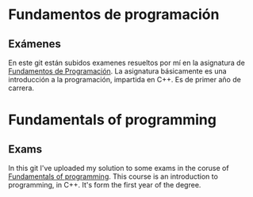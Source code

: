 # Fundamentos de programación
## Exámenes

En este git están subidos examenes resueltos por mí en la asignatura de [Fundamentos de Programación](http://www.fdi.ucm.es/Pub/ImpresoFichaDocente.aspx?Id=672).
La asignatura básicamente es una introducción a la programación, impartida en C++. Es de primer año de carrera.

# Fundamentals of programming
## Exams

In this git I've uploaded my solution to some exams in the coruse of [Fundamentals of programming](http://www.fdi.ucm.es/Pub/ImpresoFichaDocente.aspx?Id=672).
This course is an introduction to programming, in C++. It's form the first year of the degree.
